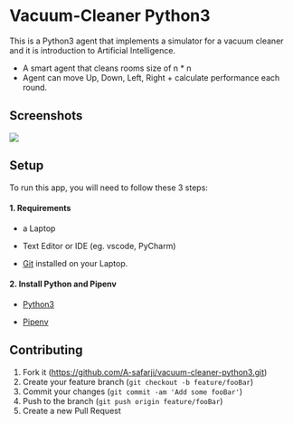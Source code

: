 # Vacuum-Cleaner Python3
This is a Python3 agent that implements a simulator for a vacuum cleaner and it is introduction to Artificial Intelligence.
- A smart agent that cleans rooms size of n * n 
- Agent can move Up, Down, Left, Right + calculate performance each round. 
## Screenshots
![](https://user-images.githubusercontent.com/20365333/127362376-99c4f5a3-e8d2-4043-a138-43cf77f2d5d5.png)


## Setup

To run this app, you will need to follow these 3 steps:

#### 1. Requirements
  - a Laptop

  - Text Editor or IDE (eg. vscode, PyCharm)

  - [Git](https://git-scm.com/book/en/v2/Getting-Started-Installing-Git) installed on your Laptop.


#### 2. Install Python and Pipenv
  - [Python3](https://www.python.org/downloads/)
  

  - [Pipenv](https://pipenv-es.readthedocs.io/es/stable/)


## Contributing

1. Fork it (<https://github.com/A-safarji/vacuum-cleaner-python3.git>) 
2. Create your feature branch (`git checkout -b feature/fooBar`)
3. Commit your changes (`git commit -am 'Add some fooBar'`)
4. Push to the branch (`git push origin feature/fooBar`)
5. Create a new Pull Request
